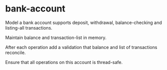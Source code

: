 # bank-account

Model a bank account supports deposit, withdrawal, balance-checking and listing-all transactions.

Maintain balance and transaction-list in memory.

After each operation add a validation that balance and list of transactions reconcile.

Ensure that all operations on this account is thread-safe.
